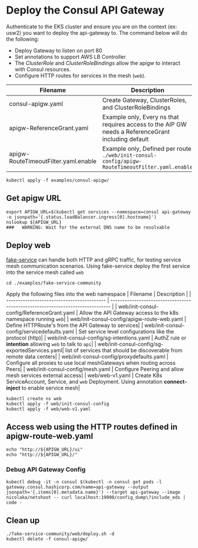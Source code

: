 # Deploy the Consul API Gateway
Authenticate to the EKS cluster and ensure you are on the context (ex: usw2) you want to deploy the api-gateway to.  The command below will do the following:
* Deploy Gateway to listen on port 80
* Set annotations to support AWS LB Controller
* The *ClusterRole* and *ClusterRoleBindings* allow the apigw to interact with Consul resources.
* Configure HTTP routes for services in the mesh (`web`).

| Filename                                   | Description                                                                    |
| ------------------------------------------ | ------------------------------------------------------------------------------ |
| consul-apigw.yaml                          | Create Gateway, ClusterRoles, and ClusterRoleBindings|
| apigw-ReferenceGrant.yaml                  | Example only, Every ns that requires access to the AIP GW needs a ReferenceGrant including default|
| apigw-RouteTimeoutFilter.yaml.enable       | Example only, Defined per route `./web/init-consul-config/apigw-RouteTimeoutFilter.yaml.enable`|

```
kubectl apply -f examples/consul-apigw/
```

## Get apigw URL
```
export APIGW_URL=$(kubectl get services --namespace=consul api-gateway -o jsonpath='{.status.loadBalancer.ingress[0].hostname}')
nslookup ${APIGW_URL}
###   WARNING: Wait for the external DNS name to be resolvable
```

## Deploy web
[fake-service](https://github.com/nicholasjackson/fake-service) can handle both HTTP and gRPC traffic, for testing service mesh communication scenarios. Using fake-service deploy the first service into the service mesh called `web`
```
cd ./examples/fake-service-community
```

Apply the following files into the web namespace
| Filename                                   | Description                                                                    |
| ------------------------------------------ | ------------------------------------------------------------------------------ |
| web/init-consul-config/ReferenceGrant.yaml     | Allow the API Gateway access to the k8s namespace running `web`|
| web/init-consul-config/apigw-route-web.yaml    | Define HTTPRoute's from the API Gateway to services|
| web/init-consul-config/servicedefaults.yaml    | Set service level configurations like the protocol (http)|
| web/init-consul-config/sg-intentions.yaml      | AuthZ rule or **intention** allowing `web` to talk to `api`|
| web/init-consul-config/sg-exportedServices.yaml| list of services that should be discoverable from remote data centers|
| web/init-consul-config/proxydefaults.yaml      | Configure all proxies to use local meshGateways when routing across Peers|
| web/init-consul-config/mesh.yaml               | Configure Peering and allow mesh services external access|
| web/web-v1.yaml                                | Create K8s ServiceAccount, Service, and `web` Deployment.  Using annotation **connect-inject** to enable service mesh|

```
kubectl create ns web
kubectl apply -f web/init-consul-config
kubectl apply -f web/web-v1.yaml
```

## Access web using the HTTP routes defined in apigw-route-web.yaml
```
echo "http://${APIGW_URL}/ui"
echo "http://${APIGW_URL}/"
```

### Debug API Gateway Config
```
kubectl debug -it -n consul $(kubectl -n consul get pods -l gateway.consul.hashicorp.com/name=api-gateway --output jsonpath='{.items[0].metadata.name}') --target api-gateway --image nicolaka/netshoot -- curl localhost:19000/config_dump\?include_eds | code -
```

## Clean up
```
./fake-service-community/web/deploy.sh -d
kubectl delete -f consul-apigw/
```